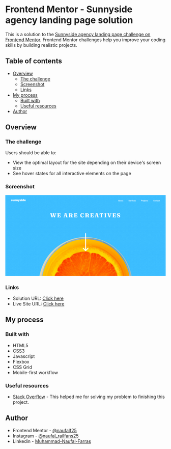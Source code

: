 # Frontend Mentor - Sunnyside agency landing page solution

This is a solution to the [Sunnyside agency landing page challenge on Frontend Mentor](https://www.frontendmentor.io/challenges/sunnyside-agency-landing-page-7yVs3B6ef). Frontend Mentor challenges help you improve your coding skills by building realistic projects.

## Table of contents

- [Overview](#overview)
  - [The challenge](#the-challenge)
  - [Screenshot](#screenshot)
  - [Links](#links)
- [My process](#my-process)
  - [Built with](#built-with)
  - [Useful resources](#useful-resources)
- [Author](#author)

## Overview

### The challenge

Users should be able to:

- View the optimal layout for the site depending on their device's screen size
- See hover states for all interactive elements on the page

### Screenshot

![](./images/Screenshot.png)

### Links

- Solution URL: [Click here]([https://your-solution-url.com](https://github.com/naufalf25/Sunnyside-agency-landing-page))
- Live Site URL: [Click here]([https://your-live-site-url.com](https://naufalf25.github.io/Sunnyside-agency-landing-page/))

## My process

### Built with

- HTML5
- CSS3
- Javascript
- Flexbox
- CSS Grid
- Mobile-first workflow

### Useful resources

- [Stack Overflow](https://stackoverflow.com/) - This helped me for solving my problem to finishing this project.

## Author

- Frontend Mentor - [@naufalf25](https://www.frontendmentor.io/profile/naufalf25)
- Instagram - [@naufal_railfans25](https://www.instagram.com/naufal_railfans25/)
- Linkedin - [Muhammad-Naufal-Farras](https://www.linkedin.com/in/muhammad-naufal-farras-2605a2200/)
